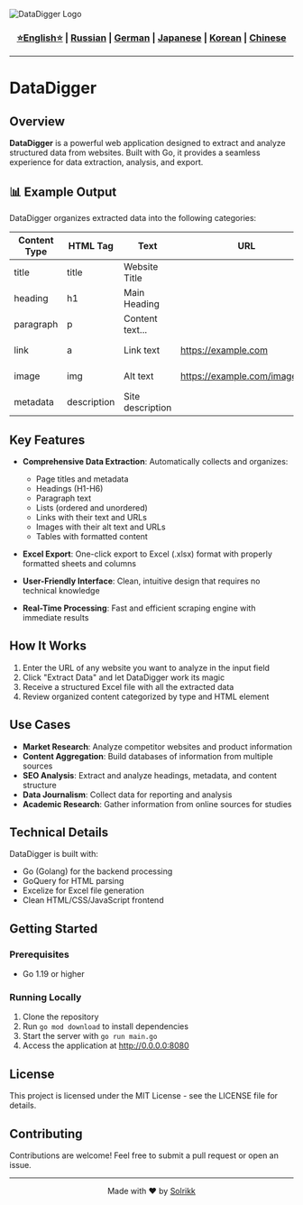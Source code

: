 
![DataDigger Logo](https://github.com/Solrikk/DataDigger/blob/main/assets/result/images/orb6.png)

<div align="center"> <h3> <a href="https://github.com/Solrikk/DataDigger/blob/main/README.md">⭐English⭐</a> | <a href="https://github.com/Solrikk/DataDigger/blob/main/assets/docs/README_RU.md">Russian</a> | <a href="https://github.com/Solrikk/DataDigger/blob/main/README_GE.md">German</a> | <a href="https://github.com/Solrikk/DataDigger/blob/main/README_JP.md">Japanese</a> | <a href="README_KR.md">Korean</a> | <a href="README_CN.md">Chinese</a> </h3> </div>

-----------------

# DataDigger

## Overview

**DataDigger** is a powerful web application designed to extract and analyze structured data from websites. Built with Go, it provides a seamless experience for data extraction, analysis, and export.

## 📊 Example Output

DataDigger organizes extracted data into the following categories:

| Content Type | HTML Tag | Text | URL | Metadata | Date |
|--------------|----------|------|-----|----------|------|
| title | title | Website Title | | | 2023-05-20 |
| heading | h1 | Main Heading | | | 2023-05-20 |
| paragraph | p | Content text... | | | 2023-05-20 |
| link | a | Link text | https://example.com | | 2023-05-20 |
| image | img | Alt text | https://example.com/image.jpg | | 2023-05-20 |
| metadata | description | Site description | | | 2023-05-20 |

## Key Features

- **Comprehensive Data Extraction**: Automatically collects and organizes:
  - Page titles and metadata
  - Headings (H1-H6)
  - Paragraph text
  - Lists (ordered and unordered)
  - Links with their text and URLs
  - Images with their alt text and URLs
  - Tables with formatted content

- **Excel Export**: One-click export to Excel (.xlsx) format with properly formatted sheets and columns

- **User-Friendly Interface**: Clean, intuitive design that requires no technical knowledge

- **Real-Time Processing**: Fast and efficient scraping engine with immediate results

## How It Works

1. Enter the URL of any website you want to analyze in the input field
2. Click "Extract Data" and let DataDigger work its magic
3. Receive a structured Excel file with all the extracted data
4. Review organized content categorized by type and HTML element

## Use Cases

- **Market Research**: Analyze competitor websites and product information
- **Content Aggregation**: Build databases of information from multiple sources
- **SEO Analysis**: Extract and analyze headings, metadata, and content structure
- **Data Journalism**: Collect data for reporting and analysis
- **Academic Research**: Gather information from online sources for studies

## Technical Details

DataDigger is built with:
- Go (Golang) for the backend processing
- GoQuery for HTML parsing
- Excelize for Excel file generation
- Clean HTML/CSS/JavaScript frontend

## Getting Started

### Prerequisites
- Go 1.19 or higher

### Running Locally
1. Clone the repository
2. Run `go mod download` to install dependencies
3. Start the server with `go run main.go`
4. Access the application at http://0.0.0.0:8080

## License

This project is licensed under the MIT License - see the LICENSE file for details.

## Contributing

Contributions are welcome! Feel free to submit a pull request or open an issue.

-----------------

<p align="center">Made with ❤️ by <a href="https://github.com/Solrikk">Solrikk</a></p>
